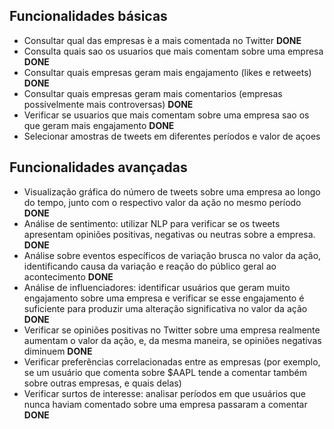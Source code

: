 ## Funcionalidades básicas
- Consultar qual das empresas ́e a mais comentada no Twitter **DONE**
- Consulta quais sao os usuarios que mais comentam sobre uma empresa **DONE**
- Consultar quais empresas geram mais engajamento (likes e retweets) **DONE**
- Consultar quais empresas geram mais comentarios (empresas possivelmente mais controversas) **DONE**
- Verificar se usuarios que mais comentam sobre uma empresa sao os que geram mais engajamento **DONE**
- Selecionar amostras de tweets em diferentes períodos e valor de açoes

## Funcionalidades avançadas
- Visualização gráfica do número de tweets sobre uma empresa ao longo do tempo, junto com o respectivo valor da ação no mesmo período **DONE**
- Análise de sentimento: utilizar NLP para verificar se os tweets apresentam opiniões positivas, negativas ou neutras sobre a empresa. **DONE**
- Análise sobre eventos específicos de variação brusca no valor da ação, identificando causa da variação e reação do público geral ao acontecimento **DONE**
- Análise de influenciadores: identificar usuários que geram muito engajamento sobre uma empresa e verificar se esse engajamento é suficiente para produzir uma alteração significativa no valor da ação **DONE**
- Verificar se opiniões positivas no Twitter sobre uma empresa realmente aumentam o valor da ação, e, da mesma maneira, se opiniões negativas diminuem  **DONE**
- Verificar preferências correlacionadas entre as empresas (por exemplo, se um usuário que comenta sobre \$AAPL tende a comentar também sobre outras empresas, e quais delas) 
- Verificar surtos de interesse: analisar períodos em que usuários que nunca haviam comentado sobre uma empresa passaram a comentar **DONE**